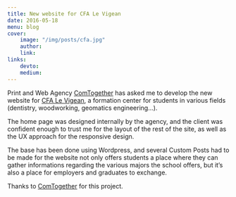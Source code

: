 ```yaml
---
title: New website for CFA Le Vigean
date: 2016-05-18
menu: blog
cover:
    image: "/img/posts/cfa.jpg"
    author:
    link:
links:
    devto:
    medium:
---
```

Print and Web Agency [ComTogether](http://www.comtogether.fr/) has asked me to develop the new website for [CFA Le Vigean](http://cfa-levigean.fr), a formation center for students in various fields (dentistry, woodworking, geomatics engineering…).

The home page was designed internally by the agency, and the client was confident enough to trust me for the layout of the rest of the site, as well as the UX approach for the responsive design.

The base has been done using Wordpress, and several Custom Posts had to be made for the website not only offers students a place where they can gather informations regarding the various majors the school offers, but it’s also a place for employers and graduates to exchange.

Thanks to [ComTogether](http://www.comtogether.fr/) for this project.
